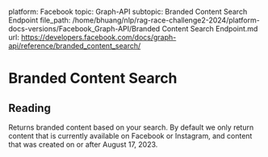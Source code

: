 platform: Facebook
topic: Graph-API
subtopic: Branded Content Search Endpoint
file_path: /home/bhuang/nlp/rag-race-challenge2-2024/platform-docs-versions/Facebook_Graph-API/Branded Content Search Endpoint.md
url: https://developers.facebook.com/docs/graph-api/reference/branded_content_search/

# Branded Content Search

## Reading

Returns branded content based on your search. By default we only return content that is currently available on Facebook or Instagram, and content that was created on or after August 17, 2023.